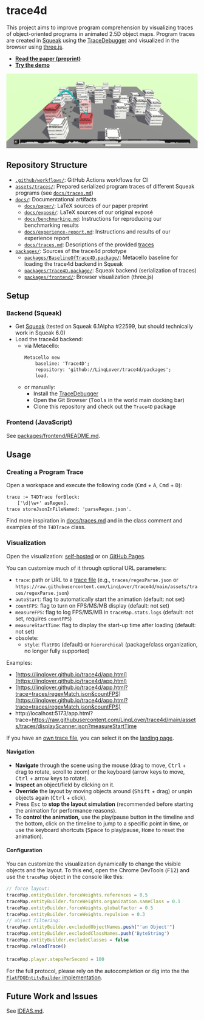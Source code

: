 # trace4d

This project aims to improve program comprehension by visualizing traces of object-oriented programs in animated 2.5D object maps.
Program traces are created in [Squeak](https://squeak.org) using the [TraceDebugger](https://github.com/hpi-swa-lab/squeak-tracedebugger) and visualized in the browser using [three.js](https://threejs.org).

- **[Read the paper (preprint)](https://linqlover.github.io/trace4d/paper.pdf)**
- **[Try the demo](https://linqlover.github.io/trace4d/)**

![Screenshot of trace4d](./assets/trace4d.png)

## Repository Structure

- [`.github/workflows/`](./.github/workflows/): GitHub Actions workflows for CI
- [`assets/traces/`](./assets/traces/): Prepared serialized program traces of different Squeak programs (see [`docs/traces.md`](./docs/traces.md))
- [`docs/`](./docs/): Documentational artifacts
  - [`docs/paper/`](./docs/paper/): LaTeX sources of our paper preprint
  - [`docs/exposé/`](./docs/exposé/): LaTeX sources of our original exposé
  - [`docs/benchmarking.md`](./docs/benchmarking.md): Instructions for reproducing our benchmarking results
  - [`docs/experience-report.md`](./docs/experience-report.md): Instructions and results of our experience report
  - [`docs/traces.md`](./docs/traces.md): Descriptions of the provided [traces](./assets/traces/)
- [`packages/`](./packages/): Sources of the trace4d prototype
  - [`packages/BaselineOfTrace4D.package/`](./packages/BaselineOfTrace4D.package/): Metacello baseline for loading the trace4d backend in Squeak
  - [`packages/Trace4D.package/`](./packages/Trace4D.package/): Squeak backend (serialization of traces)
  - [`packages/frontend/`](./packages/frontend/): Browser visualization (three.js)

## Setup

### Backend (Squeak)

- Get [Squeak](https://squeak.org/downloads) (tested on Squeak 6.1Alpha #22599, but should technically work in Squeak 6.0)
- Load the trace4d backend:
  - via Metacello:
    ```smalltalk
    Metacello new
    	baseline: 'Trace4D';
    	repository: 'github://LinqLover/trace4d/packages';
    	load.
    ```
  - or manually:
    - Install the [TraceDebugger](https://github.com/hpi-swa-lab/squeak-tracedebugger)
    - Open the Git Browser (<kbd>Tools</kbd> in the world main docking bar)
	- Clone this repository and check out the `Trace4D` package

### Frontend (JavaScript)

See [packages/frontend/README.md](./packages/frontend/README.md).

## Usage

### Creating a Program Trace

Open a workspace and execute the following code (<kbd>Cmd</kbd> + <kbd>A</kbd>, <kbd>Cmd</kbd> + <kbd>D</kbd>):

```smalltalk
trace := T4DTrace forBlock:
	['\d|\w+' asRegex].
trace storeJsonInFileNamed: 'parseRegex.json'.
```

Find more inspiration in [docs/traces.md](./docs/traces.md) and in the class comment and examples of the `T4DTrace` class.

### Visualization

Open the visualization: [self-hosted](./packages/frontend/) or on [GitHub Pages](https://linqlover.github.io/trace4d/).

You can customize much of it through optional URL parameters:

- `trace`: path or URL to a [trace file](./assets/traces/) (e.g., `traces/regexParse.json` or `https://raw.githubusercontent.com/LinqLover/trace4d/main/assets/traces/regexParse.json`)
- `autoStart`: flag to automatically start the animation (default: not set)
- `countFPS`: flag to turn on FPS/MS/MB display (default: not set)
- `measureFPS`: flag to log FPS/MS/MB in `traceMap.stats.logs` (default: not set, requires `countFPS`)
- `measureStartTime`: flag to display the start-up time after loading (default: not set)
- obsolete:
  - `style`: `flatFDG` (default) or `hierarchical` (package/class organization, no longer fully supported)

Examples:

- [https://linqlover.github.io/trace4d/app.html](https://linqlover.github.io/trace4d/app.html)
- [https://linqlover.github.io/trace4d/app.html?trace=traces/regexMatch.json&countFPS](https://linqlover.github.io/trace4d/app.html?trace=traces/regexMatch.json&countFPS)
- http://localhost:5173/app.html?trace=https://raw.githubusercontent.com/LinqLover/trace4d/main/assets/traces/displayScanner.json?measureStartTime

If you have an [own trace file](#creating-a-program-trace), you can select it on the [landing page](https://linqlover.github.io/trace4d/).

#### Navigation

- **Navigate** through the scene using the mouse (drag to move, <kbd>Ctrl</kbd> + drag to rotate, scroll to zoom) or the keyboard (arrow keys to move, <kbd>Ctrl</kbd> + arrow keys to rotate).
- **Inspect** an object/field by clicking on it.
- **Override** the layout by moving objects around (<kbd>Shift</kbd> + drag) or unpin objects again (<kbd>Ctrl</kbd> + click).
- Press <kbd>Esc</kbd> to **stop the layout simulation** (recommended before starting the animation for performance reasons).
- To **control the animation,** use the play/pause button in the timeline and the bottom, click on the timeline to jump to a specific point in time, or use the keyboard shortcuts (<kbd>Space</kbd> to play/pause, <kbd>Home</kbd> to reset the animation).

#### Configuration

You can customize the visualization dynamically to change the visible objects and the layout.
To this end, open the Chrome DevTools (<kbd>F12</kbd>) and use the `traceMap` object in the console like this:

```js
// force layout:
traceMap.entityBuilder.forceWeights.references = 0.5
traceMap.entityBuilder.forceWeights.organization.sameClass = 0.1
traceMap.entityBuilder.forceWeights.globalFactor = 0.5
traceMap.entityBuilder.forceWeights.repulsion = 0.3
// object filtering:
traceMap.entityBuilder.excludedObjectNames.push("'an Object'")
traceMap.entityBuilder.excludedClassNames.push('ByteString')
traceMap.entityBuilder.excludeClasses = false
traceMap.reloadTrace()

traceMap.player.stepsPerSecond = 100
```

For the full protocol, please rely on the autocompletion or dig into the the [`FlatFDGEntityBuilder` implementation](./packages/frontend/src/map.js).

## Future Work and Issues

See [IDEAS.md](./IDEAS.md).

